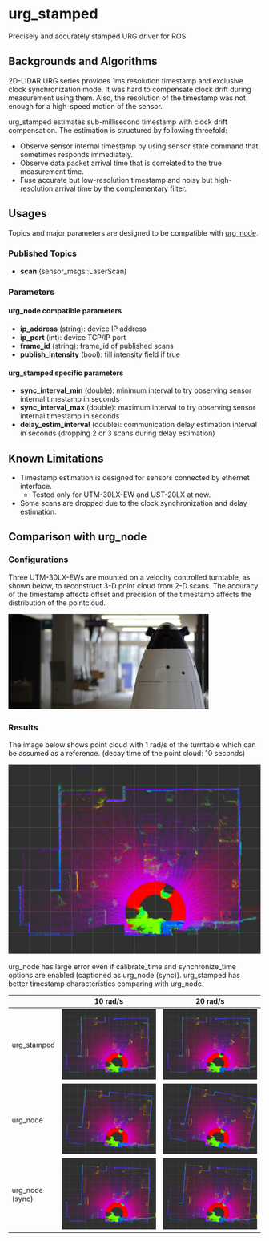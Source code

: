 urg_stamped
====================

Precisely and accurately stamped URG driver for ROS

## Backgrounds and Algorithms

2D-LIDAR URG series provides 1ms resolution timestamp and exclusive clock synchronization mode.
It was hard to compensate clock drift during measurement using them.
Also, the resolution of the timestamp was not enough for a high-speed motion of the sensor.

urg_stamped estimates sub-millisecond timestamp with clock drift compensation.
The estimation is structured by following threefold:
- Observe sensor internal timestamp by using sensor state command that sometimes responds immediately.
- Observe data packet arrival time that is correlated to the true measurement time.
- Fuse accurate but low-resolution timestamp and noisy but high-resolution arrival time by the complementary filter.

## Usages

Topics and major parameters are designed to be compatible with [urg_node](http://wiki.ros.org/urg_node).

### Published Topics

- **scan** (sensor_msgs::LaserScan)

### Parameters

#### urg_node compatible parameters

- **ip_address** (string): device IP address
- **ip_port** (int): device TCP/IP port
- **frame_id** (string): frame_id of published scans
- **publish_intensity** (bool): fill intensity field if true

#### urg_stamped specific parameters

- **sync_interval_min** (double): minimum interval to try observing sensor internal timestamp in seconds
- **sync_interval_max** (double): maximum interval to try observing sensor internal timestamp in seconds
- **delay_estim_interval** (double): communication delay estimation interval in seconds (dropping 2 or 3 scans during delay estimation)

## Known Limitations

- Timestamp estimation is designed for sensors connected by ethernet interface.
  - Tested only for UTM-30LX-EW and UST-20LX at now.
- Some scans are dropped due to the clock synchronization and delay estimation.

## Comparison with urg_node

### Configurations

Three UTM-30LX-EWs are mounted on a velocity controlled turntable, as shown below, to reconstruct 3-D point cloud from 2-D scans.
The accuracy of the timestamp affects offset and precision of the timestamp affects the distribution of the pointcloud.

![SQ-LIDAR](doc/images/sqlidar.jpg)

### Results

The image below shows point cloud with 1 rad/s of the turntable which can be assumed as a reference.
(decay time of the point cloud: 10 seconds)

![urg_stamped 1 rad/s](doc/images/urg_stamped_1radps.png)

urg_node has large error even if calibrate_time and synchronize_time options are enabled (captioned as urg_node (sync)).
urg_stamped has better timestamp characteristics comparing with urg_node.

&nbsp;             | 10 rad/s                                                        | 20 rad/s
---                | ---                                                             | ---
urg_stamped        | ![urg_stamped 10 rad/s](doc/images/urg_stamped_10radps.png)     | ![urg_stamped 20 rad/s](doc/images/urg_stamped_20radps.png)
urg_node           | ![urg_node 10 rad/s](doc/images/urg_node_10radps.png)           | ![urg_node 20 rad/s](doc/images/urg_node_20radps.png)
urg_node<br>(sync) | ![urg_node sync 10 rad/s](doc/images/urg_node_sync_10radps.png) | ![urg_node sync_20 rad/s](doc/images/urg_node_sync_20radps.png)
